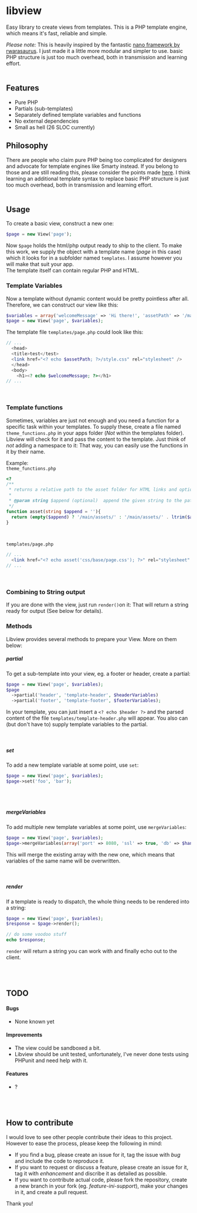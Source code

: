 # libview
Easy library to create views from templates. This is a PHP template engine, which means it's fast, reliable and simple.

*Please note:* This is heavily inspired by the fantastic [nano framework by rwarasaurus](https://github.com/rwarasaurus/nano/). I just made it a little more modular and simpler to use.
basic PHP structure is just too much overhead, both in transmission and learning effort.  
&nbsp;
&nbsp;


## Features
- Pure PHP
- Partials (sub-templates)
- Separately defined template variables and functions
- No external dependencies
- Small as hell (26 SLOC currently)
&nbsp;
&nbsp;


## Philosophy
There are people who claim pure PHP being too complicated for designers and advocate for template engines like Smarty instead. If you belong to those and are still reading this, please consider the points made [here](http://www.bigsmoke.us/php-templates/smarter-sans-smarty). I think learning an additional template syntax to replace basic PHP structure is just too much overhead, both in transmission and learning effort.  
&nbsp;
&nbsp;


## Usage
To create a basic view, construct a new one:
```php
$page = new View('page');
```
Now `$page` holds the html/php output ready to ship to the client. To make this work, we supply the object with a template name (*page* in this case) which it looks for in a subfolder named `templates`. I assume however you will make that suit your app.  
The template itself can contain regular PHP and HTML.
&nbsp;

### Template Variables
Now a template without dynamic content would be pretty pointless after all. Therefore, we can construct our view like this:
```php
$variables = array('welcomeMessage' => 'Hi there!', 'assetPath' => '/main/assets');
$page = new View('page', $variables);
```
The template file `templates/page.php` could look like this:
```php
// ...
  <head>
  <title>test</test>
  <link href="<? echo $assetPath; ?>/style.css" rel="stylesheet" />
  </head>
  <body>
    <h1><? echo $welcomeMessage; ?></h1>
// ...
```
&nbsp;

### Template functions
Sometimes, variables are just not enough and you need a function for a specific task within your templates. To supply these, create a file named `theme_functions.php` in your apps folder (*Not* within the templates folder). Libview will check for it and pass the content to the template. Just think of *not* adding a namespace to it: That way, you can easily use the functions in it by their name.  

Example:  
`theme_functions.php`
```php
<?
/**
 * returns a relative path to the asset folder for HTML links and optionally appends an element.
 *
 * @param string $append (optional)  append the given string to the path.
 */
function asset(string $append = ''){
  return (empty($append) ? '/main/assets/' : '/main/assets/' . ltrim($append, '/'));
}
```
&nbsp;

`templates/page.php`
```php
// ...
  <link href="<? echo asset('css/base/page.css'); ?>" rel="stylesheet" />
// ...
```
&nbsp;

### Combining to String output
If you are done with the view, just run `render()`on it: That will return a string ready for output (See below for details).
&nbsp;

### Methods
Libview provides several methods to prepare your View. More on them below:
&nbsp;

##### partial
To get a sub-template into your view, eg. a footer or header, create a partial:
```php
$page = new View('page', $variables);
$page
  ->partial('header', 'template-header', $headerVariables)
  ->partial('footer', 'template-footer', $footerVariables);
```
In your template, you can just insert a `<? echo $header ?>` and the parsed content of the file `templates/template-header.php` will appear. You also can (but don't have to) supply template variables to the partial.  
&nbsp;  
&nbsp;  

##### set
To add a new template variable at some point, use `set`:
```php
$page = new View('page', $variables);
$page->set('foo', 'bar');
```
&nbsp;  
&nbsp;  

##### mergeVariables
To add multiple new template variables at some point, use `mergeVariables`:
```php
$page = new View('page', $variables);
$page->mergeVariables(array('port' => 8080, 'ssl' => true, 'db' => $handle));
```
This will merge the existing array with the new one, which means that variables of the same name will be overwritten.  
&nbsp;  
&nbsp;  

##### render
If a template is ready to dispatch, the whole thing needs to be rendered into a string:
```php
$page = new View('page', $variables);
$response = $page->render();

// do some voodoo stuff
echo $response;
```
`render` will return a string you can work with and finally echo out to the client.
&nbsp;


&nbsp;  
&nbsp;  
## TODO
#### Bugs
- None known yet

#### Improvements
- The view could be sandboxed a bit.
- Libview should be unit tested, unfortunately, I've never done tests using PHPunit and need help with it.

#### Features
- ?
 
&nbsp;  
&nbsp;  
## How to contribute
I would love to see other people contribute their ideas to this project. However to ease the process, please keep the following in mind:  
- If you find a bug, please create an issue for it, tag the issue with *bug* and include the code to reproduce it.
- If you want to request or discuss a feature, please create an issue for it, tag it with *enhancement* and discribe it as detailed as possible.
- If you want to contribute actual code, please fork the repository, create a new branch in your fork (eg. *feature-ini-support*), make your changes in it, and create a pull request. 

Thank you!
